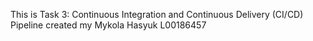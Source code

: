This is Task 3: Continuous Integration and Continuous Delivery (CI/CD) Pipeline created my Mykola Hasyuk L00186457
